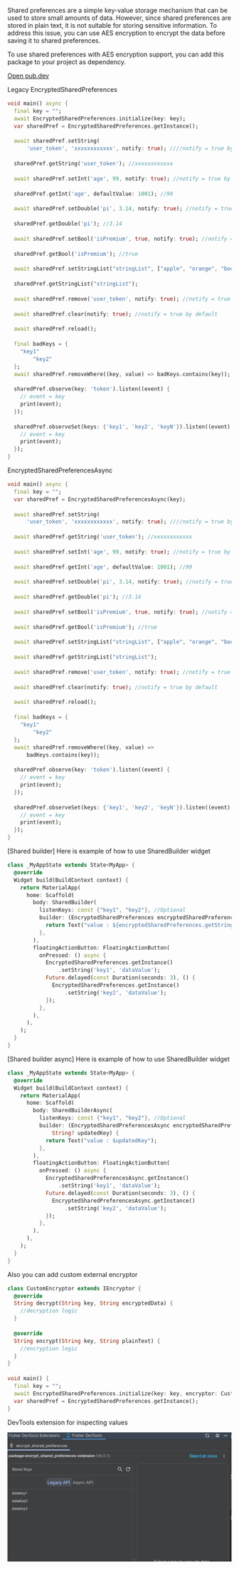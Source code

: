 Shared preferences are a simple key-value storage mechanism that can be used to store small amounts
of data. However, since shared preferences are stored in plain text, it is not suitable for storing
sensitive information. To address this issue, you can use AES encryption to encrypt the data before
saving it to shared preferences.

To use shared preferences with AES encryption support, you can add this package to your project as
dependency.

[Open pub.dev](https://pub.dev/packages/encrypt_shared_preferences)

Legacy EncryptedSharedPreferences

```dart
void main() async {
  final key = "";
  await EncryptedSharedPreferences.initialize(key: key);
  var sharedPref = EncryptedSharedPreferences.getInstance();

  await sharedPref.setString(
      'user_token', 'xxxxxxxxxxxx', notify: true); ////notify = true by default

  sharedPref.getString('user_token'); //xxxxxxxxxxxx

  await sharedPref.setInt('age', 99, notify: true); //notify = true by default

  sharedPref.getInt('age', defaultValue: 1001); //99

  await sharedPref.setDouble('pi', 3.14, notify: true); //notify = true by default

  sharedPref.getDouble('pi'); //3.14

  await sharedPref.setBool('isPremium', true, notify: true); //notify = true by default

  sharedPref.getBool('isPremium'); //true

  await sharedPref.setStringList("stringList", ["apple", "orange", "boom"]);

  sharedPref.getStringList("stringList");

  await sharedPref.remove('user_token', notify: true); //notify = true by default

  await sharedPref.clear(notify: true); //notify = true by default

  await sharedPref.reload();

  final badKeys = {
    "key1"
        "key2"
  };
  await sharedPref.removeWhere((key, value) => badKeys.contains(key));

  sharedPref.observe(key: 'token').listen((event) {
    // event = key
    print(event);
  });

  sharedPref.observeSet(keys: {'key1', 'key2', 'keyN'}).listen((event) {
    // event = key
    print(event);
  });
}
```

EncryptedSharedPreferencesAsync

```dart
void main() async {
  final key = "";
  var sharedPref = EncryptedSharedPreferencesAsync(key);

  await sharedPref.setString(
      'user_token', 'xxxxxxxxxxxx', notify: true); ////notify = true by default

  await sharedPref.getString('user_token'); //xxxxxxxxxxxx

  await sharedPref.setInt('age', 99, notify: true); //notify = true by default

  await sharedPref.getInt('age', defaultValue: 1001); //99

  await sharedPref.setDouble('pi', 3.14, notify: true); //notify = true by default

  await sharedPref.getDouble('pi'); //3.14

  await sharedPref.setBool('isPremium', true, notify: true); //notify = true by default

  await sharedPref.getBool('isPremium'); //true

  await sharedPref.setStringList("stringList", ["apple", "orange", "boom"]);

  await sharedPref.getStringList("stringList");

  await sharedPref.remove('user_token', notify: true); //notify = true by default

  await sharedPref.clear(notify: true); //notify = true by default

  await sharedPref.reload();

  final badKeys = {
    "key1"
        "key2"
  };
  await sharedPref.removeWhere((key, value) =>
      badKeys.contains(key));

  sharedPref.observe(key: 'token').listen((event) {
    // event = key
    print(event);
  });

  sharedPref.observeSet(keys: {'key1', 'key2', 'keyN'}).listen((event) {
    // event = key
    print(event);
  });
}
```

[Shared builder] Here is example of how to use SharedBuilder widget

```dart
class _MyAppState extends State<MyApp> {
  @override
  Widget build(BuildContext context) {
    return MaterialApp(
      home: Scaffold(
        body: SharedBuilder(
          listenKeys: const {"key1", "key2"}, //Optional
          builder: (EncryptedSharedPreferences encryptedSharedPreferences, String? updatedKey) {
            return Text("value : ${encryptedSharedPreferences.getString("key1")}");
          },
        ),
        floatingActionButton: FloatingActionButton(
          onPressed: () async {
            EncryptedSharedPreferences.getInstance()
                .setString('key1', 'dataValue');
            Future.delayed(const Duration(seconds: 3), () {
              EncryptedSharedPreferences.getInstance()
                  .setString('key2', 'dataValue');
            });
          },
        ),
      ),
    );
  }
}

```

[Shared builder async] Here is example of how to use SharedBuilder widget

```dart
class _MyAppState extends State<MyApp> {
  @override
  Widget build(BuildContext context) {
    return MaterialApp(
      home: Scaffold(
        body: SharedBuilderAsync(
          listenKeys: const {"key1", "key2"}, //Optional
          builder: (EncryptedSharedPreferencesAsync encryptedSharedPreferences,
              String? updatedKey) {
            return Text("value : $updatedKey");
          },
        ),
        floatingActionButton: FloatingActionButton(
          onPressed: () async {
            EncryptedSharedPreferencesAsync.getInstance()
                .setString('key1', 'dataValue');
            Future.delayed(const Duration(seconds: 3), () {
              EncryptedSharedPreferencesAsync.getInstance()
                  .setString('key2', 'dataValue');
            });
          },
        ),
      ),
    );
  }
}

```

Also you can add custom external encryptor

```dart
class CustomEncryptor extends IEncryptor {
  @override
  String decrypt(String key, String encryptedData) {
    //decryption logic
  }

  @override
  String encrypt(String key, String plainText) {
    //encryption logic
  }
}

void main() {
  final key = "";
  await EncryptedSharedPreferences.initialize(key: key, encryptor: CustomEncryptor());
  var sharedPref = EncryptedSharedPreferences.getInstance();
}
```

DevTools extension for inspecting values

![screenshot](screenshots/devtools.png)

